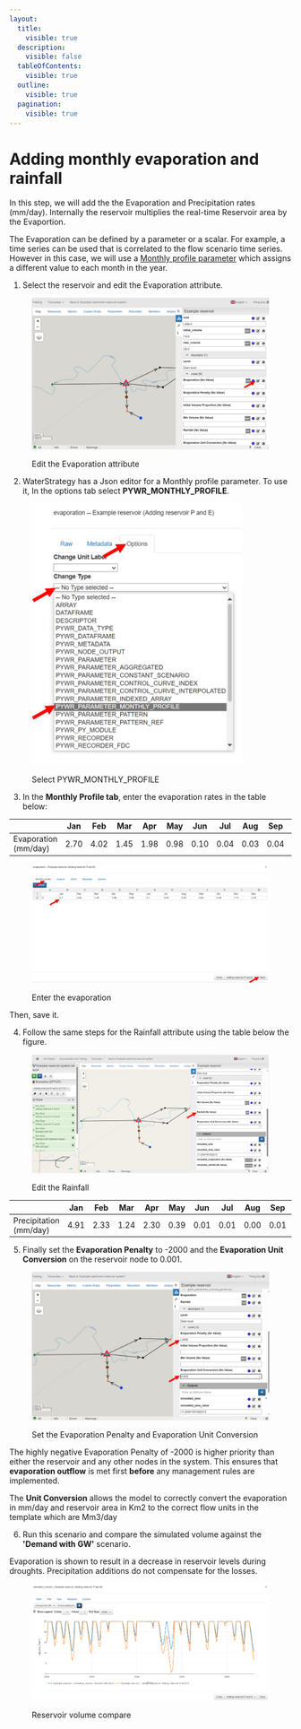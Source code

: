 ```yaml
---
layout:
  title:
    visible: true
  description:
    visible: false
  tableOfContents:
    visible: true
  outline:
    visible: true
  pagination:
    visible: true
---
```


# Adding monthly evaporation and rainfall

In this step, we will add the the Evaporation and Precipitation rates (mm/day). Internally the reservoir multiplies the real-time Reservoir area by the Evaportion.

The Evaporation can be defined by a parameter or a scalar. For example, a time series can be used that is correlated to the flow scenario time series. However in this case, we will use a [Monthly profile parameter](https://water-strategy.gitbook.io/water-strategy/modelling-fundamentals/parameters/monthly-profile) which assigns a different value to each month in the year.

1. Select the reservoir and edit the Evaporation attribute.

<figure><img src="../../../.gitbook/assets/image (101).png" alt=""><figcaption><p>Edit the Evaporation attribute</p></figcaption></figure>

2. WaterStrategy has a Json editor for a Monthly profile parameter. To use it, In the options tab select **PYWR\_MONTHLY\_PROFILE**.

<figure><img src="../../../.gitbook/assets/image (103).png" alt="" width="375"><figcaption><p>Select PYWR_MONTHLY_PROFILE</p></figcaption></figure>

3. In the **Monthly Profile tab**, enter the evaporation rates in the table below:

<table><thead><tr><th width="146"></th><th width="67">Jan</th><th width="68">Feb</th><th width="65">Mar</th><th width="63">Apr</th><th width="67">May</th><th width="64">Jun</th><th width="68">Jul</th><th width="69">Aug</th><th width="67">Sep</th><th width="66">Oct</th><th width="63">Nov</th><th width="100">Dec</th></tr></thead><tbody><tr><td>Evaporation (mm/day)</td><td>2.70</td><td>4.02</td><td>1.45</td><td>1.98</td><td>0.98</td><td>0.10</td><td>0.04</td><td>0.03</td><td>0.04</td><td>0.48</td><td>1.14</td><td>2.45</td></tr></tbody></table>

<figure><img src="../../../.gitbook/assets/image (105).png" alt=""><figcaption><p>Enter the evaporation</p></figcaption></figure>

Then, save it.

4. Follow the same steps for the Rainfall attribute using the table below the figure.

<figure><img src="../../../.gitbook/assets/image (106).png" alt=""><figcaption><p>Edit the Rainfall</p></figcaption></figure>

<table><thead><tr><th width="142"></th><th width="66">Jan</th><th width="68">Feb</th><th width="64">Mar</th><th width="67">Apr</th><th width="67">May</th><th width="64">Jun</th><th width="64">Jul</th><th width="73">Aug</th><th width="67">Sep</th><th width="68">Oct</th><th width="64">Nov</th><th>Dec</th></tr></thead><tbody><tr><td>Precipitation (mm/day)</td><td>4.91</td><td>2.33</td><td>1.24</td><td>2.30</td><td>0.39</td><td>0.01</td><td>0.01</td><td>0.00</td><td>0.01</td><td>0.48</td><td>1.76</td><td>2.23</td></tr></tbody></table>

5. Finally set the **Evaporation Penalty** to -2000 and the **Evaporation Unit Conversion** on the reservoir node to 0.001.

<figure><img src="../../../.gitbook/assets/image (107).png" alt=""><figcaption><p>Set the  Evaporation Penalty and Evaporation Unit Conversion</p></figcaption></figure>

The highly negative Evaporation Penalty of -2000 is higher priority than either the reservoir and any other nodes in the system. This ensures that **evaporation outflow** is met first **before** any management rules are implemented.

The **Unit Conversion** allows the model to correctly convert the evaporation in mm/day and reservoir area in Km2 to the correct flow units in the template which are Mm3/day

6. Run this scenario and compare the simulated volume against the **'Demand with GW'** scenario.

Evaporation is shown to result in a decrease in reservoir levels during droughts. Precipitation additions do not compensate for the losses.

<figure><img src="../../../.gitbook/assets/image (119).png" alt=""><figcaption><p>Reservoir volume compare</p></figcaption></figure>
